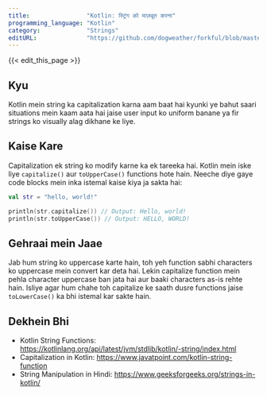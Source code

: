 ```yaml
---
title:                "Kotlin: स्ट्रिंग को माज़बूत करना"
programming_language: "Kotlin"
category:             "Strings"
editURL:              "https://github.com/dogweather/forkful/blob/master/content/hi/kotlin/capitalizing-a-string.md"
---
```


{{< edit_this_page >}}

## Kyu

Kotlin mein string ka capitalization karna aam baat hai kyunki ye bahut saari situations mein kaam aata hai jaise user input ko uniform banane ya fir strings ko visually alag dikhane ke liye.

## Kaise Kare

Capitalization ek string ko modify karne ka ek tareeka hai. Kotlin mein iske liye ```capitalize()``` aur ```toUpperCase()``` functions hote hain. Neeche diye gaye code blocks mein inka istemal kaise kiya ja sakta hai:

```Kotlin
val str = "hello, world!"

println(str.capitalize()) // Output: Hello, world!
println(str.toUpperCase()) // Output: HELLO, WORLD!
```

## Gehraai mein Jaae

Jab hum string ko uppercase karte hain, toh yeh function sabhi characters ko uppercase mein convert kar deta hai. Lekin capitalize function mein pehla character uppercase ban jata hai aur baaki characters as-is rehte hain. Isliye agar hum chahe toh capitalize ke saath dusre functions jaise ```toLowerCase()``` ka bhi istemal kar sakte hain.

## Dekhein Bhi

- Kotlin String Functions: https://kotlinlang.org/api/latest/jvm/stdlib/kotlin/-string/index.html
- Capitalization in Kotlin: https://www.javatpoint.com/kotlin-string-function
- String Manipulation in Hindi: https://www.geeksforgeeks.org/strings-in-kotlin/